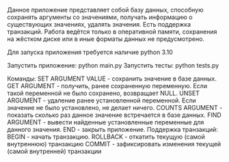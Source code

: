 Данное приложение представляет собой базу данных, способную сохранять аргументы со значениями,
получать информацию о существующих значениях, удалять значения.
Есть поддержка транзакций. Работа ведётся только в оперативной памяти, сохранения
на жёстком диске или в иные форматы данных не предусмотрено.

Для запуска приложения требуется наличие python 3.10

Запустить приложение: python main.py
Запустить тесты: python tests.py

Команды:
        SET ARGUMENT VALUE - сохранить значение в базе данных.
        GET ARGUMENT  - получить, ранее сохраненную переменную. Если такой переменной
                        не было сохранено, возвращает NULL.
        UNSET ARGUMENT  - удаление ранее установленной переменной. Если значение не было
                          установлено, не делает ничего.
        COUNTS ARGUMENT - показать сколько раз данное значение встречается в базе данных.
        FIND ARGUMENT - вывести найденные установленные переменные для данного значения.
        END - закрыть приложение.
Поддержка транзакций:
        BEGIN - начать транзакцию.
        ROLLBACK - откатить текущую (самой внутреннюю) транзакцию
        COMMIT - зафиксировать изменения текущей (самой внутренней) транзакции